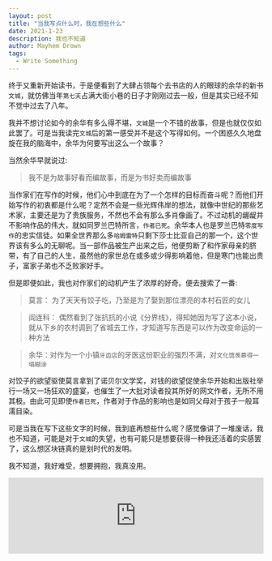 ```yaml
---
layout: post
title: "当我写点什么时，我在想些什么"
date: 2021-1-23
description: 我也不知道
author: Mayhem Drown
tags: 
  - Write Something
---
```


终于又重新开始读书，于是便看到了大肆占领每个去书店的人的眼球的余华的新书`文城`，就仿佛当年`第七天`占满大街小巷的日子才刚刚过去一般，但是其实已经不知不觉中过去了八年。

<!--break-->


我并不想讨论如今的余华有多么得不堪，`文城`是一个不错的故事，但是也就仅仅如此罢了。可是当我读完`文城`后的第一感受并不是这个写得如何。一个困惑久久地盘旋在我的脑海中，余华为何要写出这么一个故事？

当然余华早就说过:

> 我不是为故事好看而编故事，而是为书好卖而编故事

当作家们在写作的时候，他们心中到底在为了一个怎样的目标而奋斗呢？而他们开始写作的初衷都是什么呢？定然不会是一些光辉伟岸的想法，就像中世纪的那些艺术家，主要还是为了贵族服务，不然也不会有那么多肖像画了。不过动机的龌龊并不影响作品的伟大，就如同罗兰巴特所言，`作者已死`。余华本人也是罗兰巴特`零度写作`的忠实信徒。如果全世界那么多`哈姆雷特`只剩下莎士比亚自己的那一个，这个世界该有多么的无聊呢。当一部作品被生产出来之后，他便剪断了和作家母亲的脐带，有了自己的人生，虽然他的家世总在或多或少得影响着他，但是寒门也能出贵子，富家子弟也不乏败家好手。

但是即便如此，我也对作家们的动机产生了浓厚的好奇。便去搜索了一番:

> 莫言： 为了天天有饺子吃，乃至是为了娶到那位漂亮的本村石匠的女儿

> 阎连科： 偶然看到了张抗抗的小说《分界线》，得知她因为写了这本小说，就从下乡的农村调到了省城去工作，才知道写东西是可以作为改变命运的一种方法

> 余华：对作为一个小镇`牙齿店`的牙医这份职业的强烈不满，对`文化馆羡慕得一塌糊涂`

对饺子的欲望驱使莫言拿到了诺贝尔文学奖，对钱的欲望促使余华开始和出版社举行一场又一场狂欢的盛宴，也催生了一大批对读者投其所好的网文作者，无所不用其极。由此可见即使`作者已死`，作者对于作品的影响也是如同父母对于孩子一般耳濡目染。

可是当我在写下这些文字的时候，我到底再想些什么呢？感觉像讲了一堆废话，我也不知道，可能是对于`文城`的失望，也有可能只是想要获得一种我还活着的实感罢了，这么想区块链真的是划时代的发明。

我不知道，我好难受，想要拥抱，我真没用。

<iframe allow="autoplay *; encrypted-media *; fullscreen *" frameborder="0" height="150" style="width:100%;max-width:660px;overflow:hidden;background:transparent;" sandbox="allow-forms allow-popups allow-same-origin allow-scripts allow-storage-access-by-user-activation allow-top-navigation-by-user-activation" src="https://embed.music.apple.com/ca/album/trying-to-feel-alive/1550626757?i=1550626772"></iframe>